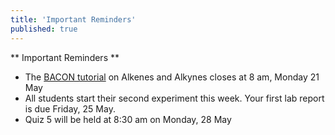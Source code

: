 ```yaml
---
title: 'Important Reminders'
published: true
---
```


** Important Reminders **  
* The [BACON tutorial](https://learnbacon.com/) on Alkenes and Alkynes closes at 8 am, Monday 21 May    
* All students start their second experiment this week. Your first lab report is due Friday, 25 May.  
* Quiz 5 will be held at 8:30 am on Monday, 28 May  
